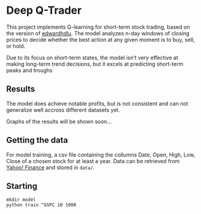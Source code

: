 # Deep Q-Trader

This project implements Q-learning for short-term stock trading, based on the version of [edwardhdlu](https://github.com/edwardhdlu/q-trader/tree/master). The model analyzes n-day windows of closing prices to decide whether the best action at any given moment is to buy, sell, or hold. 

Due to its focus on short-term states, the model isn’t very effective at making long-term trend decisions, but it excels at predicting short-term peaks and troughs

## Results

The model does achieve notable profits, but is not consistent and can not generalize well accross different datasets yet.

Graphs of the results will be shown soon... 

## Getting the data 

For model training, a csv file containing the collumns Date, Open, High, Low, Close of a chosen stock for at least a year. Data can be retrieved from [Yahoo! Finance](https://ca.finance.yahoo.com/quote/%5EGSPC/history?p=%5EGSPC) and stored in `data/`.

## Starting 
```
mkdir model
python train ^GSPC 10 1000
```